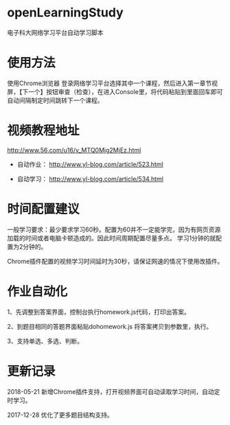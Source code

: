 # openLearningStudy
电子科大网络学习平台自动学习脚本

# 使用方法
使用Chrome浏览器 登录网络学习平台选择其中一个课程，然后进入第一章节视屏，【下一个】按钮审查（检查），在进入Console里，将代码粘贴到里面回车即可自动间隔制定时间跳转下一个课程。

# 视频教程地址
http://www.56.com/u16/v_MTQ0Mjg2MjEz.html

- 自动作业：
http://www.yl-blog.com/article/523.html

- 自动学习：
http://www.yl-blog.com/article/534.html


# 时间配置建议

一般学习要求：最少要求学习60秒。配置为60并不一定能学完，因为有网页资源加载的时间或者电脑卡顿造成的。因此时间周期配置尽量多点。
学习1分钟的就配置为2分钟的。


Chrome插件配置的视频学习时间延时为30秒，请保证网速的情况下使用改插件。


# 作业自动化

1、先调整到答案界面，控制台执行homework.js代码，打印出答案。

2、到题目相同的答题界面粘贴dohomework.js 将答案拷贝到参数里，执行。

3、支持单选、多选、判断。


# 更新记录

2018-05-21 新增Chrome插件支持，打开视频界面可自动读取学习时间，自动定时学习。

2017-12-28 优化了更多题目结构支持。
